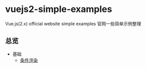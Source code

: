 # vuejs2-simple-examples
Vue.js(2.x) official website simple examples 官网一些简单示例整理

## 总览
- 基础
    +  [条件渲染](vuejs/conditional-render.html)
